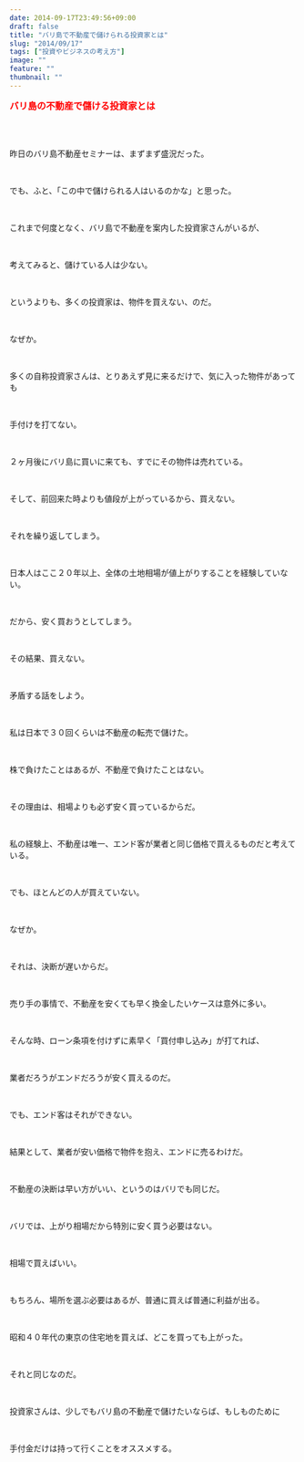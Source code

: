 ```yaml
---
date: 2014-09-17T23:49:56+09:00
draft: false
title: "バリ島で不動産で儲けられる投資家とは"
slug: "2014/09/17"
tags: ["投資やビジネスの考え方"]
image: ""
feature: ""
thumbnail: ""
---
```

<p><font color="#ff0000" size="3"><strong>バリ島の不動産で儲ける投資家とは</strong></font></p><br/><br/><p>昨日のバリ島不動産セミナーは、まずまず盛況だった。</p><br/><p>でも、ふと、「この中で儲けられる人はいるのかな」と思った。</p><br/><p>これまで何度となく、バリ島で不動産を案内した投資家さんがいるが、</p><br/><p>考えてみると、儲けている人は少ない。</p><br/><p>というよりも、多くの投資家は、物件を買えない、のだ。</p><br/><p>なぜか。</p><br/><p>多くの自称投資家さんは、とりあえず見に来るだけで、気に入った物件があっても</p><br/><p>手付けを打てない。</p><br/><p>２ヶ月後にバリ島に買いに来ても、すでにその物件は売れている。</p><br/><p>そして、前回来た時よりも値段が上がっているから、買えない。</p><br/><p>それを繰り返してしまう。</p><br/><p>日本人はここ２０年以上、全体の土地相場が値上がりすることを経験していない。</p><br/><p>だから、安く買おうとしてしまう。</p><br/><p>その結果、買えない。</p><br/><p>矛盾する話をしよう。</p><br/><p>私は日本で３０回くらいは不動産の転売で儲けた。</p><br/><p>株で負けたことはあるが、不動産で負けたことはない。</p><br/><p>その理由は、相場よりも必ず安く買っているからだ。</p><br/><p>私の経験上、不動産は唯一、エンド客が業者と同じ価格で買えるものだと考えている。</p><br/><p>でも、ほとんどの人が買えていない。</p><br/><p>なぜか。</p><br/><p>それは、決断が遅いからだ。</p><br/><p>売り手の事情で、不動産を安くても早く換金したいケースは意外に多い。</p><br/><p>そんな時、ローン条項を付けずに素早く「買付申し込み」が打てれば、</p><br/><p>業者だろうがエンドだろうが安く買えるのだ。</p><br/><p>でも、エンド客はそれができない。</p><br/><p>結果として、業者が安い価格で物件を抱え、エンドに売るわけだ。</p><br/><p>不動産の決断は早い方がいい、というのはバリでも同じだ。</p><br/><p>バリでは、上がり相場だから特別に安く買う必要はない。</p><br/><p>相場で買えばいい。</p><br/><p>もちろん、場所を選ぶ必要はあるが、普通に買えば普通に利益が出る。</p><br/><p>昭和４０年代の東京の住宅地を買えば、どこを買っても上がった。</p><br/><p>それと同じなのだ。</p><br/><p>投資家さんは、少しでもバリ島の不動産で儲けたいならば、もしものために</p><br/><p>手付金だけは持って行くことをオススメする。</p><br/><br/><br/><br/><br/><br/><br/><br/><br/><br/><br/><br/><br/><br/><br/><br/>

